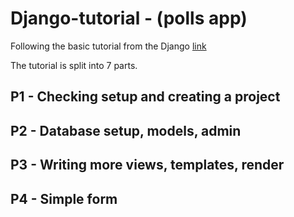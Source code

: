 # Django-tutorial - (polls app)

Following the basic tutorial from the Django [link](https://docs.djangoproject.com/en/2.1/intro/tutorial01/)

The tutorial is split into 7 parts.

## P1 - Checking setup and creating a project

## P2 - Database setup, models, admin

## P3 - Writing more views, templates, render

## P4 - Simple form

